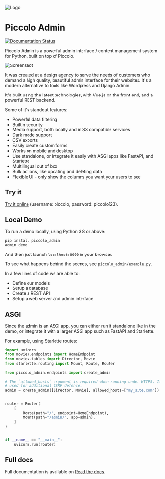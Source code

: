 ![Logo](https://raw.githubusercontent.com/piccolo-orm/piccolo_admin/master/docs/logo_hero.png "Piccolo Admin Logo")

# Piccolo Admin

[![Documentation Status](https://readthedocs.org/projects/piccolo-admin/badge/?version=latest)](https://piccolo-admin.readthedocs.io/en/latest/?badge=latest)

Piccolo Admin is a powerful admin interface / content management system for Python, built on top of Piccolo.

![Screenshot](https://raw.githubusercontent.com/piccolo-orm/piccolo_admin/master/docs/images/screenshot.png "Screenshot")

It was created at a design agency to serve the needs of customers who demand a high quality, beautiful admin interface for their websites. It's a modern alternative to tools like Wordpress and Django Admin.

It's built using the latest technologies, with Vue.js on the front end, and a powerful REST backend.

Some of it's standout features:

* Powerful data filtering
* Builtin security
* Media support, both locally and in S3 compatible services
* Dark mode support
* CSV exports
* Easily create custom forms
* Works on mobile and desktop
* Use standalone, or integrate it easily with ASGI apps like FastAPI, and Starlette
* Multilingual out of box
* Bulk actions, like updating and deleting data
* Flexible UI - only show the columns you want your users to see

## Try it

[Try it online](https://demo1.piccolo-orm.com/) (username: piccolo, password: piccolo123).

## Local Demo

To run a demo locally, using Python 3.8 or above:

```bash
pip install piccolo_admin
admin_demo
```

And then just launch `localhost:8000` in your browser.

To see what happens behind the scenes, see `piccolo_admin/example.py`.

In a few lines of code we are able to:

-   Define our models
-   Setup a database
-   Create a REST API
-   Setup a web server and admin interface

## ASGI

Since the admin is an ASGI app, you can either run it standalone like in the demo, or integrate it with a larger ASGI app such as FastAPI and Starlette.

For example, using Starlette routes:

```python
import uvicorn
from movies.endpoints import HomeEndpoint
from movies.tables import Director, Movie
from starlette.routing import Mount, Route, Router

from piccolo_admin.endpoints import create_admin

# The `allowed_hosts` argument is required when running under HTTPS. It's
# used for additional CSRF defence.
admin = create_admin([Director, Movie], allowed_hosts=["my_site.com"])


router = Router(
    [
        Route(path="/", endpoint=HomeEndpoint),
        Mount(path="/admin/", app=admin),
    ]
)


if __name__ == "__main__":
    uvicorn.run(router)

```

## Full docs

Full documentation is available on [Read the docs](https://piccolo-admin.readthedocs.io/en/latest/).
